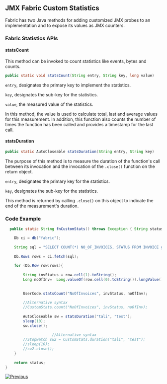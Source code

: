 ## JMX Fabric Custom Statistics

Fabric has two Java methods for adding customized JMX probes to an implementation and to expose its values as JMX counters. 

### Fabric Statistics APIs

#### statsCount

This method can be invoked to count statistics like events, bytes and counts. 

```java
public static void statsCount(String entry, String key, long value)
```

```entry```, designates the primary key to implement the statistics.

`key`, designates the sub-key for the statistics.

`value`, the measured value of the statistics.

In this method, the value is used to calculate total, last and average values for this measurement. In addition, this function also counts the number of times the function has been called and provides a timestamp for the last call.

#### statsDuration

```java
public static AutoCloseable statsDuration(String entry, String key)
```

The purpose of this method is to measure the duration of the function's call between its invocation and the invocation of the ```.close()``` function on the return object.

`entry`, designates the primary key for the statistics.

`key`, designates the sub-key for the  statistics.

This method is returned by calling ```.close()``` on this object to indicate the end of the measurement's duration. 


### Code Example 

```java 
  public static String fnCustomStats() throws Exception { String status= "success";

	Db ci = db("fabric");
	
	String sql = "SELECT COUNT(*) NO_OF_INVOICES, STATUS FROM INVOICE group by status";
	
	Db.Rows rows = ci.fetch(sql);
	
	for (Db.Row row:rows){
	
		String invStatus = row.cell(1).toString();
		Long noOfInv=  Long.valueOf(row.cell(0).toString()).longValue();
	
	
		UserCode.statsCount("NoOfInvoices", invStatus, noOfInv);
	
		//Alternative syntax
		//CustomStats.count("NoOfInvoices", invStatus, noOfInv);
	
		AutoCloseable sw = statsDuration("tali", "test");
		sleep(10);
		sw.close();
	
                     //Alternative syntax
		//Stopwatch sw2 = CustomStats.duration("tali", "test");
		//sleep(10);
		//sw2.close();
	}
	
	return status;
}
```

[![Previous](/articles/images/Previous.png)](/articles/34_JMX_statistics/02_JMX_infoformat.md)
